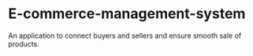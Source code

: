 # E-commerce-management-system

An application to connect buyers and sellers and ensure smooth sale of products.
